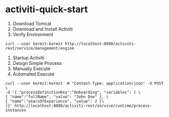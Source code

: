 # activiti-quick-start

1. Download Tomcat
1. Download and Install Activiti
1. Verify Environment
```
curl --user kermit:kermit http://localhost:8080/activiti-rest/service/management/engine
```
1. Startup Activiti
1. Design Simple Process
1. Manually Execute
1. Automated Execute
```
curl --user kermit:kermit -H "Content-Type: application/json" -X POST \
-d '{ "processDefinitionKey":"Onboarding", "variables": [ \
{ "name":"fullName", "value": "John Doe" }, \
{ "name":"yearsOfExperience", "value": 2 }\
]}' http://localhost:8080/activiti-rest/service/runtime/process-instances
```
